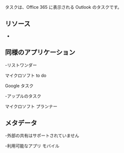 
タスクは、Office 365 に表示される Outlook のタスクです。

リソース
---------

-

同様のアプリケーション
--------------------

-リストワンダー

マイクロソフト to do

Google タスク

-アップルのタスク

マイクロソフト プランナー

メタデータ
--------

-外部の共有はサポートされていません

-利用可能なアプリ モバイル

